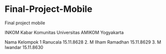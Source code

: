 # Final-Project-Mobile
Final project mobile


INKOM
Kabar Komunitas Universitas AMIKOM Yogyakarta

Nama Kelompok
1 Ranucala            15.11.8628
2. M Ilham Ramadhan   15.11.8629
3. M Iwandar          15.11.8630
